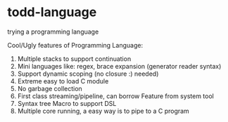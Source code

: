 todd-language
=============

trying a programming language

Cool/Ugly features of Programming Language: 
1. Multiple stacks to support continuation 
2. Mini languages like: regex, brace expansion (generator reader syntax) 
3. Support dynamic scoping (no closure :) needed) 
4. Extreme easy to load C module 
5. No garbage collection 
6. First class streaming/pipeline, can borrow Feature from system tool 
7. Syntax tree Macro to support DSL 
8. Multiple core running, a easy way is to pipe to a C program